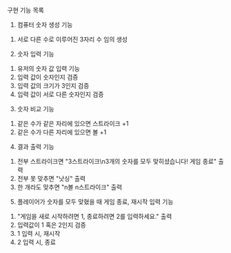 구현 기능 목록
1. 컴퓨터 숫자 생성 기능
 1) 서로 다른 수로 이루어진 3자리 수 임의 생성
2. 숫자 입력 기능 
 1) 유저의 숫자 값 입력 기능
 2) 입력 값이 숫자인지 검증
 3) 입력 값의 크기가 3인지 검증
 4) 입력 값이 서로 다른 숫자인지 검증
3. 숫자 비교 기능 
 1) 같은 수가 같은 자리에 있으면 스트라이크 +1
 2) 같은 수가 다른 자리에 있으면 볼 +1
4. 결과 출력 기능
 1) 전부 스트라이크면 "3스트라이크\n3개의 숫자를 모두 맞히셨습니다! 게임 종료" 출력
 2) 전부 못 맞추면 "낫싱" 출력
 3) 한 개라도 맞추면 "n볼 n스트라이크" 출력
5. 플레이어가 숫자를 모두 맞혔을 때 게임 종료, 재시작 입력 기능
 1) "게임을 새로 시작하려면 1, 종료하려면 2를 입력하세요." 출력
 2) 입력값이 1 혹은 2인지 검증
 3) 1 입력 시, 재시작
 4) 2 입력 시, 종료
